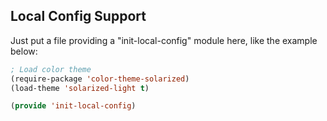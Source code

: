 ## Local Config Support

Just put a file providing a "init-local-config" module here, like the example below:

```lisp
; Load color theme
(require-package 'color-theme-solarized)
(load-theme 'solarized-light t)

(provide 'init-local-config)
```
